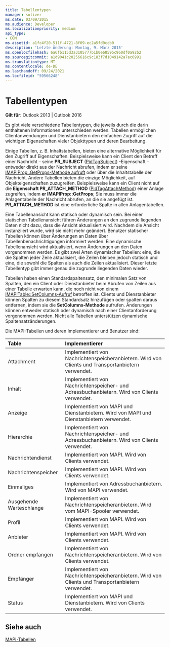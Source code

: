 ```yaml
---
title: Tabellentypen
manager: soliver
ms.date: 03/09/2015
ms.audience: Developer
ms.localizationpriority: medium
api_type:
- COM
ms.assetid: a1fc4f20-511f-4721-8f09-ec2a5fd0ccb0
description: 'Letzte Änderung: Montag, 9. März 2015'
ms.openlocfilehash: 6a6fb115d3a3105777b1b0e68595c960df0a92b2
ms.sourcegitcommit: a1d9041c20256616c9c183f7d1049142a7ac6991
ms.translationtype: MT
ms.contentlocale: de-DE
ms.lasthandoff: 09/24/2021
ms.locfileid: "59566248"
---
```

# <a name="types-of-tables"></a>Tabellentypen

  
  
**Gilt für**: Outlook 2013 | Outlook 2016 
  
Es gibt viele verschiedene Tabellentypen, die jeweils durch die darin enthaltenen Informationen unterschieden werden. Tabellen ermöglichen Clientanwendungen und Dienstanbietern den einfachen Zugriff auf die wichtigen Eigenschaften vieler Objekttypen und deren Bearbeitung. 
  
Einige Tabellen, z. B. Inhaltstabellen, bieten eine alternative Möglichkeit für den Zugriff auf Eigenschaften. Beispielsweise kann ein Client den Betreff einer Nachricht – seine **PR_SUBJECT** ([PidTagSubject](pidtagsubject-canonical-property.md)) -Eigenschaft – entweder direkt aus der Nachricht abrufen, indem er seine [IMAPIProp::GetProps-Methode aufruft](imapiprop-getprops.md) oder über die Inhaltstabelle der Nachricht. Andere Tabellen bieten die einzige Möglichkeit, auf Objekteigenschaften zuzugreifen. Beispielsweise kann ein Client nicht auf die **Eigenschaft PR_ATTACH_METHOD** ([PidTagAttachMethod](pidtagattachmethod-canonical-property.md)) einer Anlage zugreifen, indem **er IMAPIProp::GetProps**; Sie muss immer die Anlagentabelle der Nachricht abrufen, an die sie angefügt ist. **PR_ATTACH_METHOD** ist eine erforderliche Spalte in allen Anlagentabellen. 
  
Eine Tabellenansicht kann statisch oder dynamisch sein. Bei einer statischen Tabellenansicht führen Änderungen an den zugrunde liegenden Daten nicht dazu, dass die Ansicht aktualisiert wird. Nachdem die Ansicht instanziiert wurde, wird sie nicht mehr geändert. Benutzer statischer Tabellen können über Änderungen an Daten über Tabellenbenachrichtigungen informiert werden. Eine dynamische Tabellenansicht wird aktualisiert, wenn Änderungen an den Daten vorgenommen werden. Es gibt zwei Arten dynamischer Tabellen: eine, die die Spalten jeder Zeile aktualisiert, die Zeilen bleiben jedoch statisch und eine, die sowohl die Spalten als auch die Zeilen aktualisiert. Dieser letzte Tabellentyp gibt immer genau die zugrunde liegenden Daten wieder.
  
Tabellen haben einen Standardspaltensatz, den minimalen Satz von Spalten, den ein Client oder Dienstanbieter beim Abrufen von Zeilen aus einer Tabelle erwarten kann, die noch nicht von einem [IMAPITable::SetColumns-Aufruf](imapitable-setcolumns.md) betroffen ist. Clients und Dienstanbieter können Spalten zu diesem Standardsatz hinzufügen oder spalten daraus entfernen, indem sie die **SetColumns-Methode** aufrufen. Änderungen können entweder statisch oder dynamisch nach einer Clientanforderung vorgenommen werden. Nicht alle Tabellen unterstützen dynamische Spaltensatzänderungen. 
  
Die MAPI-Tabellen und deren Implementierer und Benutzer sind:
  
|**Table**|**Implementierer**|
|:-----|:-----|
|Attachment  <br/> |Implementiert von Nachrichtenspeicheranbietern. Wird von Clients und Transportanbietern verwendet.  <br/> |
|Inhalt  <br/> |Implementiert von Nachrichtenspeicher- und Adressbuchanbietern. Wird von Clients verwendet.  <br/> |
|Anzeige  <br/> |Implementiert von MAPI und Dienstanbietern. Wird von MAPI und Dienstanbietern verwendet.  <br/> |
|Hierarchie  <br/> |Implementiert von Nachrichtenspeicher- und Adressbuchanbietern. Wird von Clients verwendet.  <br/> |
|Nachrichtendienst  <br/> |Implementiert von MAPI. Wird von Clients verwendet.  <br/> |
|Nachrichtenspeicher  <br/> |Implementiert von MAPI. Wird von Clients verwendet.  <br/> |
|Einmaliges  <br/> |Implementiert von Adressbuchanbietern. Wird von MAPI verwendet.  <br/> |
|Ausgehende Warteschlange  <br/> |Implementiert von Nachrichtenspeicheranbietern. Wird vom MAPI-Spooler verwendet.  <br/> |
|Profil  <br/> |Implementiert von MAPI. Wird von Clients verwendet.  <br/> |
|Anbieter  <br/> |Implementiert von MAPI. Wird von Clients verwendet.  <br/> |
|Ordner empfangen  <br/> |Implementiert von Nachrichtenspeicheranbietern. Wird von Clients verwendet.  <br/> |
|Empfänger  <br/> |Implementiert von Nachrichtenspeicheranbietern. Wird von Clients und Transportanbietern verwendet.  <br/> |
|Status  <br/> |Implementiert von MAPI und Dienstanbietern. Wird von Clients verwendet.  <br/> |
   
## <a name="see-also"></a>Siehe auch



[MAPI-Tabellen](mapi-tables.md)

